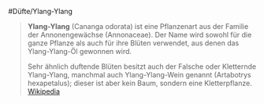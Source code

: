 #Düfte/Ylang-Ylang
> **Ylang-Ylang** (Cananga odorata) ist eine Pflanzenart aus der Familie der Annonengewächse (Annonaceae). Der Name wird sowohl für die ganze Pflanze als auch für ihre Blüten verwendet, aus denen das Ylang-Ylang-Öl gewonnen wird.
>
> Sehr ähnlich duftende Blüten besitzt auch der Falsche oder Kletternde Ylang-Ylang, manchmal auch Ylang-Ylang-Wein genannt (Artabotrys hexapetalus); dieser ist aber kein Baum, sondern eine Kletterpflanze.
> [Wikipedia](https://de.wikipedia.org/wiki/Ylang-Ylang)